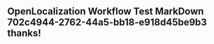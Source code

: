 <properties
ms.topic="hero-topic"
ms.test1="hero-topic"
ms.test2="test"/>

## OpenLocalization Workflow Test MarkDown 702c4944-2762-44a5-bb18-e918d45be9b3 thanks!

